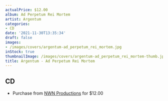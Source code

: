 ```yaml
---
actualPrice: $12.00
album: Ad Perpetum Rei Mortem
artist: Argentum
categories:
- CD
date: '2021-11-30T13:35:34'
draft: false
images:
- /images/covers/argentum-ad_perpetum_rei_mortem.jpg
inStock: true
thumbnailImage: /images/covers/argentum-ad_perpetum_rei_mortem-thumb.jpg
title: Argentum - Ad Perpetum Rei Mortem
---
```


## CD
* Purchase from [NWN Productions](http://shop.nwnprod.com/index.php?route=product/product&path=93&product_id=2684&sort=pd.name&order=ASC) for $12.00
